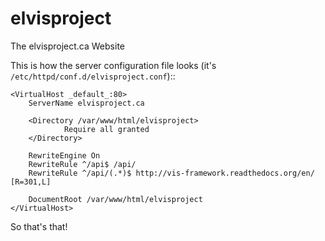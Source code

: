 elvisproject
============

The elvisproject.ca Website

This is how the server configuration file looks (it's `/etc/httpd/conf.d/elvisproject.conf`)::

    <VirtualHost _default_:80>
        ServerName elvisproject.ca

        <Directory /var/www/html/elvisproject>
                Require all granted
        </Directory>

        RewriteEngine On
        RewriteRule ^/api$ /api/
        RewriteRule ^/api/(.*)$ http://vis-framework.readthedocs.org/en/ [R=301,L]

        DocumentRoot /var/www/html/elvisproject
    </VirtualHost>

So that's that!
